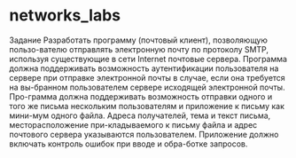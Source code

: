 # networks_labs

Задание
Разработать программу (почтовый клиент), позволяющую пользо-вателю отправлять электронную почту по протоколу SMTP, используя существующие в сети Internet почтовые сервера. Программа должна поддерживать возможность аутентификации пользователя на сервере при отправке электронной почты в случае, если она требуется на вы-бранном пользователем сервере исходящей электронной почты. Про-грамма должна поддерживать возможность отправки одного и того же письма нескольким пользователям и приложение к письму как мини-мум одного файла.
Адреса получателей, тема и текст письма, месторасположение при-кладываемого к письму файла и адрес почтового сервера указываются пользователем.
Приложение должно включать контроль ошибок при вводе и обра-ботке запросов.